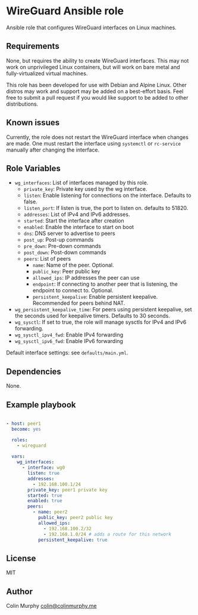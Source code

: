 # WireGuard Ansible role

Ansible role that configures WireGuard interfaces on Linux machines.

## Requirements

None, but requires the ability to create WireGuard interfaces. This may not work on unprivileged Linux containers, but will work on bare metal and fully-virtualized virtual machines.

This role has been developed for use with Debian and Alpine Linux. Other distros may work and support may be added on a best-effort basis. Feel free to submit a pull request if you would like support to be added to other distributions.

## Known issues

Currently, the role does not restart the WireGuard interface when changes are made. One must restart the interface using `systemctl` or `rc-service` manually after changing the interface.

## Role Variables

* `wg_interfaces`: List of interfaces managed by this role.
  * `private_key`: Private key used by the wg interface.
  * `listen`: Enable listening for connections on the interface. Defaults to false.
  * `listen_port`: If listen is true, the port to listen on. defaults to 51820.
  * `addresses`: List of IPv4 and IPv6 addresses.
  * `started`: Start the interface after creation
  * `enabled`: Enable the interface to start on boot
  * `dns`: DNS server to advertise to peers
  * `post_up`: Post-up commands
  * `pre_down`: Pre-down commands
  * `post_down`: Post-down commands
  * `peers`: List of peers
    * `name`: Name of the peer. Optional.
    * `public_key`: Peer public key
    * `allowed_ips`: IP addresses the peer can use
    * `endpoint`: If connecting to another peer that is listening, the endpoint to connect to. Optional.
    * `persistent_keepalive`: Enable persistent keepalive. Recommended for peers behind NAT.
* `wg_persistent_keepalive_time`: For peers using persistent keepalive, set the seconds used for keepalive timers. Defaults to 30 seconds. 
* `wg_sysctl`: If set to true, the role will manage sysctls for IPv4 and IPv6 forwarding.
* `wg_sysctl_ipv4_fwd`: Enable IPv4 forwarding
* `wg_sysctl_ipv6_fwd`: Enable IPv6 forwarding

Default interface settings: see `defaults/main.yml`.

## Dependencies

None.

## Example playbook

```yaml

- host: peer1
  become: yes

  roles:
    - wireguard
  
  vars:
    wg_interfaces:
      - interface: wg0
        listen: true
        addresses:
          - 192.168.100.1/24
        private_key: peer1 private key
        started: true
        enabled: true
        peers:
          - name: peer2
            public_key: peer2 public key
            allowed_ips:
              - 192.168.100.2/32
              - 192.168.1.0/24 # adds a route for this network
            persistent_keepalive: true
```

## License 

MIT

## Author

Colin Murphy <colin@colinmurphy.me>
